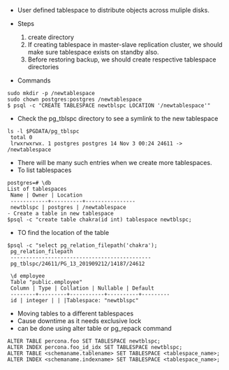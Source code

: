 - User defined tablespace to distribute objects across muliple disks.
- Steps
   1) create directory
   2) If creating tablespace in master-slave replication cluster, we should make sure tablespace exists on standby also.
   3) Before restoring backup, we should create respective tablespace directories

- Commands
```
sudo mkdir -p /newtablespace
sudo chown postgres:postgres /newtablespace
$ psql -c "CREATE TABLESPACE newtblspc LOCATION '/newtablespace'"
```
- Check the pg_tblspc directory to see a symlink to the new tablespace
```
ls -l $PGDATA/pg_tblspc
 total 0
 lrwxrwxrwx. 1 postgres postgres 14 Nov 3 00:24 24611 -> /newtablespace
```
- There will be many such entries when we create more tablespaces. 
- To list tablespaces
```
postgres=# \db
List of tablespaces
 Name | Owner | Location
 ------------+----------+----------------
 newtblspc | postgres | /newtablespace
- Create a table in new tablespace
$psql -c "create table chakra(id int) tablespace newtblspc;
```
- TO find the location of the table
```
$psql -c "select pg_relation_filepath('chakra');
 pg_relation_filepath
 ---------------------------------------------
 pg_tblspc/24611/PG_13_201909212/14187/24612

 \d employee
 Table "public.employee"
 Column | Type | Collation | Nullable | Default
 --------+---------+-----------+----------+---------
 id | integer | | |Tablespace: "newtblspc"
 ```
- Moving tables to a different tablespaces
- Cause downtime as it needs exclusive lock
- can be done using alter table or pg_repack command
 ```
 ALTER TABLE percona.foo SET TABLESPACE newtblspc;
 ALTER INDEX percona.foo_id_idx SET TABLESPACE newtblspc;
 ALTER TABLE <schemaname.tablename> SET TABLESPACE <tablespace_name>;
 ALTER INDEX <schemaname.indexname> SET TABLESPACE <tablespace_name>;
```
 
 
